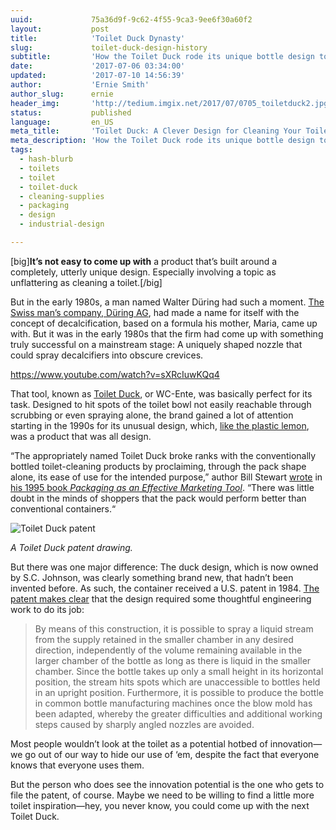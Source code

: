 ```yaml
---
uuid:             75a36d9f-9c62-4f55-9ca3-9ee6f30a60f2
layout:           post
title:            'Toilet Duck Dynasty'
slug:             toilet-duck-design-history
subtitle:         'How the Toilet Duck rode its unique bottle design to mainstream success—and brought clever design to the bathroom, too.'
date:             '2017-07-06 03:34:00'
updated:          '2017-07-10 14:56:39'
author:           'Ernie Smith'
author_slug:      ernie
header_img:       'http://tedium.imgix.net/2017/07/0705_toiletduck2.jpg'
status:           published
language:         en_US
meta_title:       'Toilet Duck: A Clever Design for Cleaning Your Toilet'
meta_description: 'How the Toilet Duck rode its unique bottle design to mainstream success—and brought clever design to the bathroom, too.'
tags:
  - hash-blurb
  - toilets
  - toilet
  - toilet-duck
  - cleaning-supplies
  - packaging
  - design
  - industrial-design

---
```


[big]**It’s not easy to come up with** a product that’s built around a completely, utterly unique design. Especially involving a topic as unflattering as cleaning a toilet.[/big]

But in the early 1980s, a man named Walter Düring had such a moment. [The Swiss man’s company, Düring AG](http://www.durgol.com/int-en/about-us/history/), had made a name for itself with the concept of decalcification, based on a formula his mother, Maria, came up with. But it was in the early 1980s that the firm had come up with something truly successful on a mainstream stage: A uniquely shaped nozzle that could spray decalcifiers into obscure crevices.

https://www.youtube.com/watch?v=sXRcIuwKQq4

That tool, known as [Toilet Duck](http://amzn.to/2tOplUa), or WC-Ente, was basically perfect for its task. Designed to hit spots of the toilet bowl not easily reachable through scrubbing or even spraying alone, the brand gained a lot of attention starting in the 1990s for its unusual design, which, [like the plastic lemon](http://tedium.co/2017/02/28/lemon-juice-squeeze-bottles-history/), was a product that was all design.

“The appropriately named Toilet Duck broke ranks with the conventionally bottled toilet-cleaning products by proclaiming, through the pack shape alone, its ease of use for the intended purpose,” author Bill Stewart [wrote](https://books.google.com/books?id=1Rro1lZaGxIC&pg=PA65) in [his 1995 book *Packaging as an Effective Marketing Tool*](http://amzn.to/2tTG6hN). “There was little doubt in the minds of shoppers that the pack would perform better than conventional containers.“ 

![Toilet Duck patent](http://tedium.imgix.net/2017/07/0705_toiletduck.jpg)

*A Toilet Duck patent drawing.*

But there was one major difference: The duck design, which is now owned by S.C. Johnson, was clearly something brand new, that hadn’t been invented before. As such, the container received a U.S. patent in 1984. [The patent makes clear](https://patents.google.com/patent/US4437587A/en) that the design required some thoughtful engineering work to do its job:

> By means of this construction, it is possible to spray a liquid stream from the supply retained in the smaller chamber in any desired direction, independently of the volume remaining available in the larger chamber of the bottle as long as there is liquid in the smaller chamber. Since the bottle takes up only a small height in its horizontal position, the stream hits spots which are unaccessible to bottles held in an upright position. Furthermore, it is possible to produce the bottle in common bottle manufacturing machines once the blow mold has been adapted, whereby the greater difficulties and additional working steps caused by sharply angled nozzles are avoided.

Most people wouldn’t look at the toilet as a potential hotbed of innovation—we go out of our way to hide our use of ‘em, despite the fact that everyone knows that everyone uses them.

But the person who does see the innovation potential is the one who gets to file the patent, of course. Maybe we need to be willing to find a little more toilet inspiration—hey, you never know, you could come up with the next Toilet Duck.
